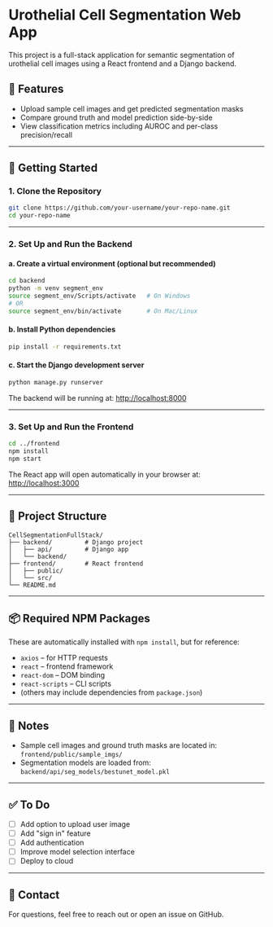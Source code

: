 # Urothelial Cell Segmentation Web App

This project is a full-stack application for semantic segmentation of urothelial cell images using a React frontend and a Django backend.

## 🧬 Features

- Upload sample cell images and get predicted segmentation masks
- Compare ground truth and model prediction side-by-side
- View classification metrics including AUROC and per-class precision/recall

---

## 🚀 Getting Started

### 1. Clone the Repository

```bash
git clone https://github.com/your-username/your-repo-name.git
cd your-repo-name
```

---

### 2. Set Up and Run the Backend

#### a. Create a virtual environment (optional but recommended)

```bash
cd backend
python -m venv segment_env
source segment_env/Scripts/activate   # On Windows
# OR
source segment_env/bin/activate       # On Mac/Linux
```

#### b. Install Python dependencies

```bash
pip install -r requirements.txt
```



#### c. Start the Django development server

```bash
python manage.py runserver
```

The backend will be running at: [http://localhost:8000](http://localhost:8000)

---

### 3. Set Up and Run the Frontend

```bash
cd ../frontend
npm install
npm start
```

The React app will open automatically in your browser at: [http://localhost:3000](http://localhost:3000)

---

## 📁 Project Structure

```
CellSegmentationFullStack/
├── backend/         # Django project
│   ├── api/         # Django app
│   └── backend/
├── frontend/        # React frontend
│   ├── public/
│   └── src/
└── README.md
```

---

## 📦 Required NPM Packages

These are automatically installed with `npm install`, but for reference:

- `axios` – for HTTP requests
- `react` – frontend framework
- `react-dom` – DOM binding
- `react-scripts` – CLI scripts
- (others may include dependencies from `package.json`)

---

## 📝 Notes

- Sample cell images and ground truth masks are located in:  
  `frontend/public/sample_imgs/`
- Segmentation models are loaded from:  
  `backend/api/seg_models/bestunet_model.pkl`

---

## ✅ To Do
- [ ] Add option to upload user image
- [ ] Add "sign in" feature
- [ ] Add authentication
- [ ] Improve model selection interface
- [ ] Deploy to cloud

---

## 📧 Contact

For questions, feel free to reach out or open an issue on GitHub.
